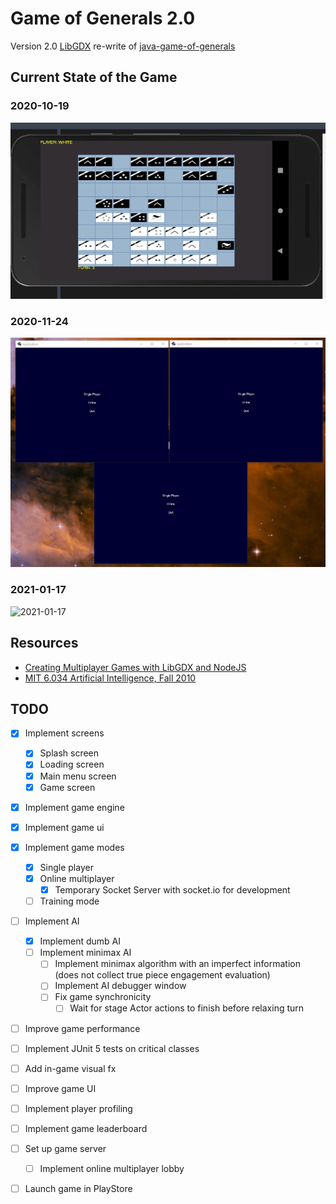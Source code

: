 # Game of Generals 2.0

Version 2.0 [LibGDX](https://libgdx.badlogicgames.com/) re-write of
[java-game-of-generals](https://github.com/marklcrns/java-game-of-generals)

## Current State of the Game

### 2020-10-19

![2020-10-19](demo/2020-10-19_demo_android.gif)

### 2020-11-24

![2020-11-24](demo/2020-11-24_demo_desktop.gif)

### 2021-01-17

![2021-01-17](demo/2020-01-07_demo_desktop.gif)

## Resources

- [Creating Multiplayer Games with LibGDX and NodeJS](https://www.youtube.com/watch?v=uIPAaDslhPM&list=PLZm85UZQLd2Qh6r7jxBKPuB4hl-Xw5uZT)
- [MIT 6.034 Artificial Intelligence, Fall 2010](https://www.youtube.com/watch?v=TjZBTDzGeGg&list=PLUl4u3cNGP63gFHB6xb-kVBiQHYe_4hSi)

## TODO

- [X] Implement screens
    - [X] Splash screen
    - [X] Loading screen
    - [X] Main menu screen
    - [X] Game screen
- [X] Implement game engine
- [X] Implement game ui
- [X] Implement game modes
    - [X] Single player
    - [X] Online multiplayer
        - [X] Temporary Socket Server with socket.io for development
    - [ ] Training mode
- [ ] Implement AI
    - [X] Implement dumb AI
    - [ ] Implement minimax AI
        - [ ] Implement minimax algorithm with an imperfect information (does not
        collect true piece engagement evaluation)
        - [ ] Implement AI debugger window
        - [ ] Fix game synchronicity
            - [ ] Wait for stage Actor actions to finish before relaxing turn
- [ ] Improve game performance
- [ ] Implement JUnit 5 tests on critical classes
- [ ] Add in-game visual fx
- [ ] Improve game UI
- [ ] Implement player profiling
- [ ] Implement game leaderboard
- [ ] Set up game server
    - [ ] Implement online multiplayer lobby
- [ ] Launch game in PlayStore


